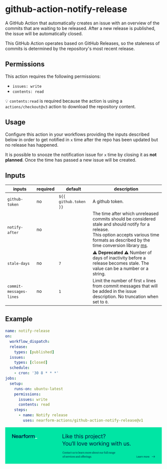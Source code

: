 # github-action-notify-release

A GitHub Action that automatically creates an issue with an overview of the commits that are waiting to be released. After a new release is published, the issue will be automatically closed.

This GitHub Action operates based on GitHub Releases, so the staleness of commits is determined by the repository's most recent release.

## Permissions

This action requires the following permissions:
  - `issues: write`
  - `contents: read`

💡 `contents:read` is required because the action is using a `actions/checkout@v3` action to download the repository content.

## Usage

Configure this action in your workflows providing the inputs described below in order to get notified in `x` time after the repo has been updated but no release has happened.

It is possible to snooze the notification issue for `x` time by closing it as **not planned**. Once the time has passed a new issue will be created.

## Inputs

| inputs                   | required | default               | description |
|--------------------------|----------|-----------------------|-------------|
| `github-token`           | no       | `${{ github.token }}` | A github token. |
| `notify-after`           | no       |                       | The time after which unreleased commits should be considered stale and should notify for a release.<br />This option accepts various time formats as described by the time conversion library [ms](https://github.com/vercel/ms). |
| `stale-days`             | no       | `7`                   | ⚠️ **Deprecated** ⚠️ Number of days of inactivity before a release becomes stale. The value can be a number or a string. |
| `commit-messages-lines`  | no       | `1`                   | Limit the number of first `x` lines from commit messages that will be added in the issue description. No truncation when set to `0`. |

## Example

```yaml
name: notify-release
on:
  workflow_dispatch:
  release:
    types: [published]
  issues:
    types: [closed]
  schedule:
    - cron: '30 8 * * *'
jobs:
  setup:
    runs-on: ubuntu-latest
    permissions:
      issues: write
      contents: read
    steps:
      - name: Notify release
        uses: nearform-actions/github-action-notify-release@v1
```

[![banner](https://raw.githubusercontent.com/nearform/.github/refs/heads/master/assets/os-banner-green.svg)](https://www.nearform.com/contact/?utm_source=open-source&utm_medium=banner&utm_campaign=os-project-pages)